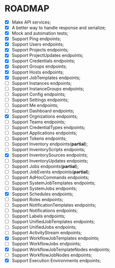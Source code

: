 # ROADMAP

- [x] Make API services;
- [x] A better way to handle response and serialize;
- [x] Mock and automation tests;
- [x] Support Ping endpoints;
- [x] Support Users endpoints;
- [x] Support Projects endpoints;
- [x] Support ProjectUpdates endpoints;
- [x] Support Credentials endpoints;
- [x] Support Groups endpoints;
- [x] Support Hosts endpoints;
- [x] Support JobTemplates endpoints;
- [ ] Support Instances endpoints;
- [ ] Support InstanceGroups endpoints;
- [ ] Support Config endpoints;
- [ ] Support Settings endpoints;
- [ ] Support Me endpoints;
- [ ] Support Dashboard endpoints;
- [X] Support Orgnizations endpoints;
- [ ] Support Teams endpoints;
- [ ] Support CredentialTypes endpoints;
- [ ] Support Applications endpoints;
- [ ] Support Tokens endpoints;
- [ ] Support Inventory endpoints(**partial**);
- [ ] Support InventoryScripts endpoints;
- [X] Support InventorySources endpoints;
- [ ] Support InventoryUpdates endpoints;
- [ ] Support Jobs endpoints(**partial**);
- [ ] Support JobEvents endpoints(**partial**);
- [ ] Support AdHocCommands endpoints;
- [ ] Support SystemJobTemplates endpoints;
- [ ] Support SystemJobs endpoints;
- [X] Support Schedules endpoints;
- [ ] Support Roles endpoints;
- [ ] Support NotificationTemplates endpoints;
- [ ] Support Notifications endpoints;
- [ ] Support Labels endpoints;
- [ ] Support UnifiedJobTemplates endpoints;
- [ ] Support UnifiedJobs endpoints;
- [ ] Support ActivityStream endpoints;
- [X] Support WorkflowJobTemplates endpoints;
- [ ] Support WorkflowJobs endpoints;
- [X] Support WorkflowJobTemplateNodes endpoints;
- [ ] Support WorkflowJobNodes endpoints;
- [x] Support Execution Environments endpoints;
